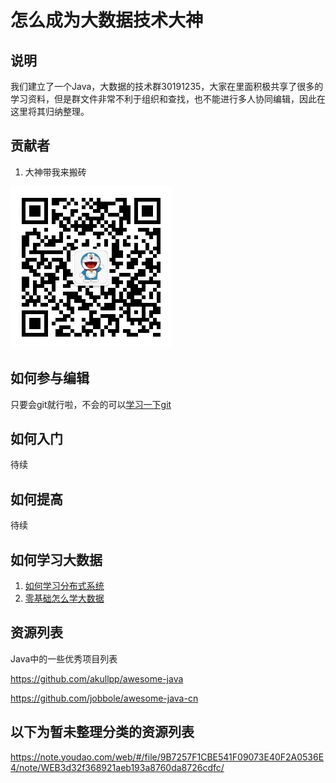 # 怎么成为大数据技术大神

## 说明
我们建立了一个Java，大数据的技术群30191235，大家在里面积极共享了很多的学习资料，但是群文件非常不利于组织和查找，也不能进行多人协同编辑，因此在这里将其归纳整理。

## 贡献者
1. 大神带我来搬砖

![avatar](img/owner.jpg)

## 如何参与编辑
只要会git就行啦，不会的可以[学习一下git](https://www.jianshu.com/p/fb47e3d79ab3)

## 如何入门
待续
## 如何提高
待续
## 如何学习大数据
1. [如何学习分布式系统](https://www.jianshu.com/p/ec9b1b6f0968)
1. [零基础怎么学大数据](https://www.jianshu.com/p/4fc20b35dd21)

## 资源列表
Java中的一些优秀项目列表

https://github.com/akullpp/awesome-java

https://github.com/jobbole/awesome-java-cn

## 以下为暂未整理分类的资源列表
https://note.youdao.com/web/#/file/9B7257F1CBE541F09073E40F2A0536E4/note/WEB3d32f368921aeb193a8760da8726cdfc/
